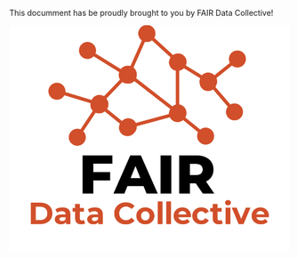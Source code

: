 This documment has be proudly brought to you by FAIR Data Collective!

![](./assets/img/FDC_logo.png)

